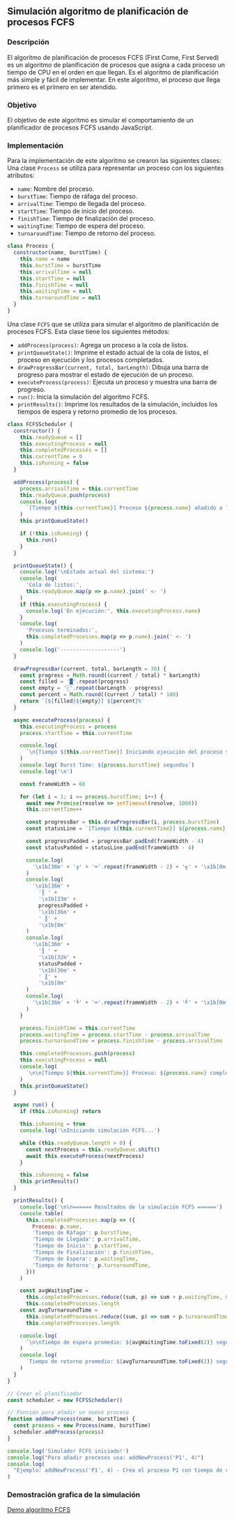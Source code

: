 ## Simulación algoritmo de planificación de procesos FCFS

### Descripción

El algoritmo de planificación de procesos FCFS (First Come, First Served) es un algoritmo de planificación de procesos que asigna a cada proceso un tiempo de CPU en el orden en que llegan. Es el algoritmo de planificación más simple y fácil de implementar. En este algoritmo, el proceso que llega primero es el primero en ser atendido.

### Objetivo

El objetivo de este algoritmo es simular el comportamiento de un planificador de procesos FCFS usando JavaScript.

### Implementación

Para la implementación de este algoritmo se crearon las siguientes clases:
Una clase `Process` se utiliza para representar un proceso con los siguientes atributos:

- `name`: Nombre del proceso.
- `burstTime`: Tiempo de ráfaga del proceso.
- `arrivalTime`: Tiempo de llegada del proceso.
- `startTime`: Tiempo de inicio del proceso.
- `finishTime`: Tiempo de finalización del proceso.
- `waitingTime`: Tiempo de espera del proceso.
- `turnaroundTime`: Tiempo de retorno del proceso.

```javascript
class Process {
  constructor(name, burstTime) {
    this.name = name
    this.burstTime = burstTime
    this.arrivalTime = null
    this.startTime = null
    this.finishTime = null
    this.waitingTime = null
    this.turnaroundTime = null
  }
}
```

Una clase `FCFS` que se utiliza para simular el algoritmo de planificación de procesos FCFS. Esta clase tiene los siguientes métodos:

- `addProcess(process)`: Agrega un proceso a la cola de listos.
- `printQueueState()`: Imprime el estado actual de la cola de listos, el proceso en ejecución y los procesos completados.
- `drawProgressBar(current, total, barLength)`: Dibuja una barra de progreso para mostrar el estado de ejecución de un proceso.
- `executeProcess(process)`: Ejecuta un proceso y muestra una barra de progreso.
- `run()`: Inicia la simulación del algoritmo FCFS.
- `printResults()`: Imprime los resultados de la simulación, incluidos los tiempos de espera y retorno promedio de los procesos.

```javascript
class FCFSScheduler {
  constructor() {
    this.readyQueue = []
    this.executingProcess = null
    this.completedProcesses = []
    this.currentTime = 0
    this.isRunning = false
  }

  addProcess(process) {
    process.arrivalTime = this.currentTime
    this.readyQueue.push(process)
    console.log(
      `[Tiempo ${this.currentTime}] Proceso ${process.name} añadido a la cola de listos`
    )
    this.printQueueState()

    if (!this.isRunning) {
      this.run()
    }
  }

  printQueueState() {
    console.log('\nEstado actual del sistema:')
    console.log(
      'Cola de listos:',
      this.readyQueue.map(p => p.name).join(' <- ')
    )
    if (this.executingProcess) {
      console.log('En ejecución:', this.executingProcess.name)
    }
    console.log(
      'Procesos terminados:',
      this.completedProcesses.map(p => p.name).join(' <- ')
    )
    console.log('-------------------')
  }

  drawProgressBar(current, total, barLength = 30) {
    const progress = Math.round((current / total) * barLength)
    const filled = '█'.repeat(progress)
    const empty = '░'.repeat(barLength - progress)
    const percent = Math.round((current / total) * 100)
    return `[${filled}${empty}] ${percent}%`
  }

  async executeProcess(process) {
    this.executingProcess = process
    process.startTime = this.currentTime

    console.log(
      `\n[Tiempo ${this.currentTime}] Iniciando ejecución del proceso ${process.name}`
    )
    console.log(`Burst Time: ${process.burstTime} segundos`)
    console.log('\n')

    const frameWidth = 60

    for (let i = 1; i <= process.burstTime; i++) {
      await new Promise(resolve => setTimeout(resolve, 1000))
      this.currentTime++

      const progressBar = this.drawProgressBar(i, process.burstTime)
      const statusLine = `[Tiempo ${this.currentTime}] ${process.name} ejecutando... ${i}/${process.burstTime} segundos`

      const progressPadded = progressBar.padEnd(frameWidth - 4)
      const statusPadded = statusLine.padEnd(frameWidth - 4)

      console.log(
        '\x1b[36m' + '╔' + '═'.repeat(frameWidth - 2) + '╗' + '\x1b[0m'
      )
      console.log(
        '\x1b[36m' +
          '║ ' +
          '\x1b[33m' +
          progressPadded +
          '\x1b[36m' +
          ' ║' +
          '\x1b[0m'
      )
      console.log(
        '\x1b[36m' +
          '║ ' +
          '\x1b[32m' +
          statusPadded +
          '\x1b[36m' +
          ' ║' +
          '\x1b[0m'
      )
      console.log(
        '\x1b[36m' + '╚' + '═'.repeat(frameWidth - 2) + '╝' + '\x1b[0m'
      )
    }

    process.finishTime = this.currentTime
    process.waitingTime = process.startTime - process.arrivalTime
    process.turnaroundTime = process.finishTime - process.arrivalTime

    this.completedProcesses.push(process)
    this.executingProcess = null
    console.log(
      `\n\n[Tiempo ${this.currentTime}] Proceso: ${process.name} completado ✓`
    )
    this.printQueueState()
  }

  async run() {
    if (this.isRunning) return

    this.isRunning = true
    console.log('\nIniciando simulación FCFS...')

    while (this.readyQueue.length > 0) {
      const nextProcess = this.readyQueue.shift()
      await this.executeProcess(nextProcess)
    }

    this.isRunning = false
    this.printResults()
  }

  printResults() {
    console.log('\n\n====== Resultados de la simulación FCFS ======')
    console.table(
      this.completedProcesses.map(p => ({
        Proceso: p.name,
        'Tiempo de Ráfaga': p.burstTime,
        'Tiempo de Llegada': p.arrivalTime,
        'Tiempo de Inicio': p.startTime,
        'Tiempo de Finalización': p.finishTime,
        'Tiempo de Espera': p.waitingTime,
        'Tiempo de Retorno': p.turnaroundTime,
      }))
    )

    const avgWaitingTime =
      this.completedProcesses.reduce((sum, p) => sum + p.waitingTime, 0) /
      this.completedProcesses.length
    const avgTurnaroundTime =
      this.completedProcesses.reduce((sum, p) => sum + p.turnaroundTime, 0) /
      this.completedProcesses.length

    console.log(
      `\n\nTiempo de espera promedio: ${avgWaitingTime.toFixed(2)} segundos`
    )
    console.log(
      `Tiempo de retorno promedio: ${avgTurnaroundTime.toFixed(2)} segundos`
    )
  }
}

// Crear el planificador
const scheduler = new FCFSScheduler()

// Función para añadir un nuevo proceso
function addNewProcess(name, burstTime) {
  const process = new Process(name, burstTime)
  scheduler.addProcess(process)
}

console.log('Simulador FCFS iniciado!')
console.log("Para añadir procesos usa: addNewProcess('P1', 4)")
console.log(
  "Ejemplo: addNewProcess('P1', 4) - Crea el proceso P1 con tiempo de ráfaga de 4 segundos"
)
```

### Demostración grafica de la simulación

[Demo algoritmo FCFS](https://simulacion-algoritmo-de-planificacion-fcfs.vercel.app/)
